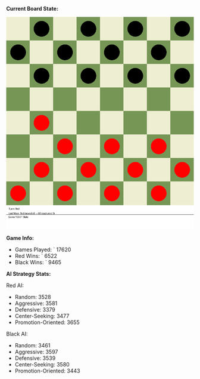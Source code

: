 
**Current Board State:**  
<!-- START_GIF -->
![Checkers Game](./checkers_game.gif)
<!-- END_GIF -->

**Game Info:**  
- Games Played: `<!-- GAMES_PLAYED --> 17620
- Red Wins: `<!-- RED_WINS --> 6522
- Black Wins: `<!-- BLACK_WINS --> 9465

<!-- AI_STATS -->
**AI Strategy Stats:**

Red AI:
- Random: 3528
- Aggressive: 3581
- Defensive: 3379
- Center-Seeking: 3477
- Promotion-Oriented: 3655

Black AI:
- Random: 3461
- Aggressive: 3597
- Defensive: 3539
- Center-Seeking: 3580
- Promotion-Oriented: 3443

